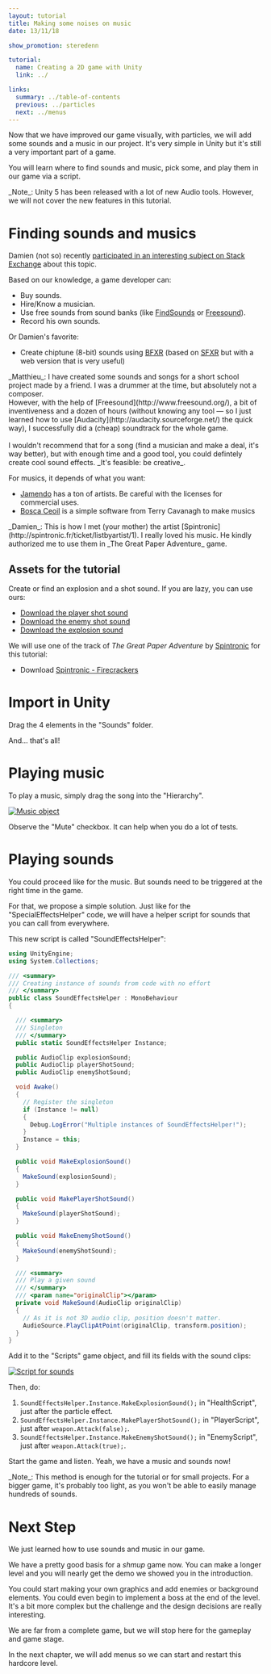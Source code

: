 ```yaml
---
layout: tutorial
title: Making some noises on music
date: 13/11/18

show_promotion: steredenn

tutorial:
  name: Creating a 2D game with Unity
  link: ../

links:
  summary: ../table-of-contents
  previous: ../particles
  next: ../menus
---
```


Now that we have improved our game visually, with particles, we will add some sounds and a music in our project. It's very simple in Unity but it's still a very important part of a game.

You will learn where to find sounds and music, pick some, and play them in our game via a script.

<div data-block="note">
_Note_: Unity 5 has been released with a lot of new Audio tools. However, we will not cover the new features in this tutorial.
</div>

# Finding sounds and musics

Damien (not so) recently [participated in an interesting subject on Stack Exchange](http://gamedev.stackexchange.com/questions/22525/how-does-a-one-man-developer-do-its-games-sounds) about this topic.

Based on our knowledge, a game developer can:

- Buy sounds.
- Hire/Know a musician.
- Use free sounds from sound banks (like [FindSounds](http://www.findsounds.com/) or [Freesound](http://www.freesound.org/)).
- Record his own sounds.

Or Damien's favorite:

- Create chiptune (8-bit) sounds using [BFXR](http://www.bfxr.net/) (based on [SFXR](http://drpetter.se/project_sfxr.html) but with a web version that is very useful)

<div data-block="info">
_Matthieu_: I have created some sounds and songs for a short school project made by a friend. I was a drummer at the time, but absolutely not a composer. <br />However, with the help of [Freesound](http://www.freesound.org/), a bit of inventiveness and a dozen of hours (without knowing any tool — so I just learned how to use [Audacity](http://audacity.sourceforge.net/) the quick way), I successfully did a (cheap) soundtrack for the whole game. <br /><br />I wouldn't recommend that for a song (find a musician and make a deal, it's way better), but with enough time and a good tool, you could defintely create cool sound effects. _It's feasible: be creative_.
</div>

For musics, it depends of what you want:
- [Jamendo](http://www.jamendo.com/) has a ton of artists. Be careful with the licenses for commercial uses.
- [Bosca Ceoil](http://distractionware.com/blog/2013/08/bosca-ceoil/) is a simple software from Terry Cavanagh to make musics

<div data-block="info">
_Damien_: This is how I met (your mother) the artist [Spintronic](http://spintronic.fr/ticket/listbyartist/1). I really loved his music. He kindly authorized me to use them in _The Great Paper Adventure_ game.
</div>

## Assets for the tutorial

Create or find an explosion and a shot sound. If you are lazy, you can use ours:

- [Download the player shot sound][sound_shot_player]
- [Download the enemy shot sound][sound_shot_enemy]
- [Download the explosion sound][sound_explosion]

We will use one of the track of _The Great Paper Adventure_ by [Spintronic](https://www.jamendo.com/fr/list/a85421/the-great-paper-adventure-bo) for this tutorial:

- Download [Spintronic - Firecrackers](https://storage-new.newjamendo.com/download/track/730917/mp32/)

# Import in Unity

Drag the 4 elements in the "Sounds" folder.

And... that's all!

# Playing music

To play a music, simply drag the song into the "Hierarchy".

[ ![Music object][music]][music]

Observe the "Mute" checkbox. It can help when you do a lot of tests.

# Playing sounds

You could proceed like for the music. But sounds need to be triggered at the right time in the game.

For that, we propose a simple solution. Just like for the "SpecialEffectsHelper" code, we will have a helper script for sounds that you can call from everywhere.

This new script is called "SoundEffectsHelper":

```csharp
using UnityEngine;
using System.Collections;

/// <summary>
/// Creating instance of sounds from code with no effort
/// </summary>
public class SoundEffectsHelper : MonoBehaviour
{

  /// <summary>
  /// Singleton
  /// </summary>
  public static SoundEffectsHelper Instance;

  public AudioClip explosionSound;
  public AudioClip playerShotSound;
  public AudioClip enemyShotSound;

  void Awake()
  {
    // Register the singleton
    if (Instance != null)
    {
      Debug.LogError("Multiple instances of SoundEffectsHelper!");
    }
    Instance = this;
  }

  public void MakeExplosionSound()
  {
    MakeSound(explosionSound);
  }

  public void MakePlayerShotSound()
  {
    MakeSound(playerShotSound);
  }

  public void MakeEnemyShotSound()
  {
    MakeSound(enemyShotSound);
  }

  /// <summary>
  /// Play a given sound
  /// </summary>
  /// <param name="originalClip"></param>
  private void MakeSound(AudioClip originalClip)
  {
    // As it is not 3D audio clip, position doesn't matter.
    AudioSource.PlayClipAtPoint(originalClip, transform.position);
  }
}
```

Add it to the "Scripts" game object, and fill its fields with the sound clips:

[ ![Script for sounds][sound_script]][sound_script]

Then, do:

1. `SoundEffectsHelper.Instance.MakeExplosionSound();` in "HealthScript", just after the particle effect.
2. `SoundEffectsHelper.Instance.MakePlayerShotSound();` in "PlayerScript", just after `weapon.Attack(false);`.
3. `SoundEffectsHelper.Instance.MakeEnemyShotSound();` in "EnemyScript", just after `weapon.Attack(true);`.

Start the game and listen. Yeah, we have a music and sounds now!

<div data-block="note">
_Note_: This method is enough for the tutorial or for small projects. For a bigger game, it's probably too light, as you won't be able to easily manage hundreds of sounds.
</div>

# Next Step

We just learned how to use sounds and music in our game.

We have a pretty good basis for a _shmup_ game now. You can make a longer level and you will nearly get the demo we showed you in the introduction.

You could start making your own graphics and add enemies or background elements. You could even begin to implement a boss at the end of the level. It's a bit more complex but the challenge and the design decisions are really interesting.

We are far from a complete game, but we will stop here for the gameplay and game stage.

In the next chapter, we will add menus so we can start and restart this hardcore level.

[3dsound]: ./-img/3dsound.png
[music]: ./-img/music.png
[sound_script]: ./-img/sound_script.png

[sound_explosion]: ./-sounds/explosion.wav
[sound_shot_player]: ./-sounds/shot_player.wav
[sound_shot_enemy]: ./-sounds/shot_enemy.wav
